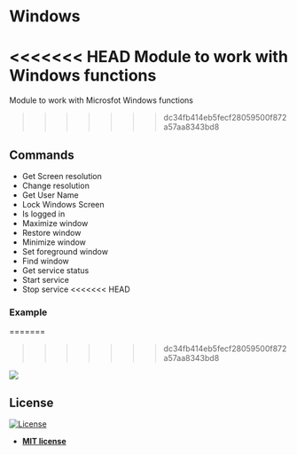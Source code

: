 # Windows
<<<<<<< HEAD
Module to work with Windows functions
=======
Module to work with Microsfot Windows functions
>>>>>>> dc34fb414eb5fecf28059500f872a57aa8343bd8

## Commands
- Get Screen resolution
- Change resolution
- Get User Name
- Lock Windows Screen
- Is logged in
- Maximize window
- Restore window
- Minimize window
- Set foreground window
- Find window
- Get service status
- Start service
- Stop service
<<<<<<< HEAD

### Example 
=======
>>>>>>> dc34fb414eb5fecf28059500f872a57aa8343bd8

<img src="https://i.imgur.com/Riw3Pjx.png">

<h2>License</h2>

<p><a href="http://badges.mit-license.org" rel="nofollow"><img src="https://camo.githubusercontent.com/107590fac8cbd65071396bb4d04040f76cde5bde/687474703a2f2f696d672e736869656c64732e696f2f3a6c6963656e73652d6d69742d626c75652e7376673f7374796c653d666c61742d737175617265" alt="License" data-canonical-src="http://img.shields.io/:license-mit-blue.svg?style=flat-square" style="max-width:100%;"></a></p>

<ul>
  <li><strong><a href="http://opensource.org/licenses/mit-license.php" rel="nofollow">MIT license</a></strong></li>
</ul>  
